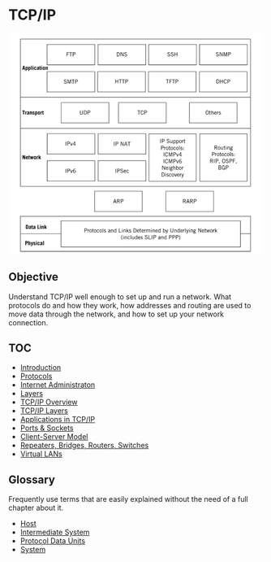 # TCP/IP

![protocols, layers and applications](./protocols-and-layers.png)

## Objective

Understand TCP/IP well enough to set up and run a network. What protocols do and how they work, how addresses and routing are used to move data through the network, and how to set up your network connection.

## TOC

* [Introduction](./introduction)
* [Protocols](./protocols)
* [Internet Administraton](./internet-administration)
* [Layers](./layers)
* [TCP/IP Overview](./tcp-ip-overview)
* [TCP/IP Layers](./tcp-ip-layers)
* [Applications in TCP/IP](./applications)
* [Ports & Sockets](./ports-sockets)
* [Client-Server Model](./client-server)
* [Repeaters, Bridges, Routers, Switches](./essential-devices)
* [Virtual LANs](./vlans)

## Glossary

Frequently use terms that are easily explained without the need of a full chapter about it.

* [Host](./glossary/host.md)
* [Intermediate System](./glossary/intermediate-system.md)
* [Protocol Data Units](./glossary/protocol-data-units.md)
* [System](./glossary/system.md)
